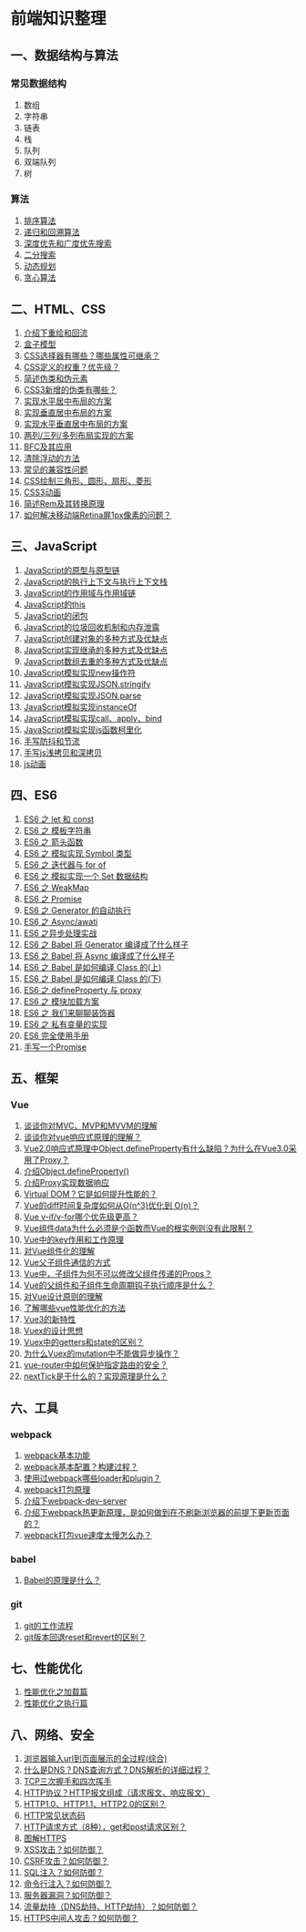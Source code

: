 # 前端知识整理

## 一、数据结构与算法
### 常见数据结构
1. 数组
2. 字符串
3. 链表
4. 栈
5. 队列
6. 双端队列
7. 树

### 算法
1. [排序算法](https://github.com/GGXXMM/FE-Knowledge/issues/43)
2. [递归和回溯算法](https://github.com/GGXXMM/FE-Knowledge/issues/44)
3. [深度优先和广度优先搜索](https://github.com/GGXXMM/FE-Knowledge/issues/45)
4. [二分搜索](https://github.com/GGXXMM/FE-Knowledge/issues/46)
5. [动态规划](https://github.com/GGXXMM/FE-Knowledge/issues/47)
6. [贪心算法](https://github.com/GGXXMM/FE-Knowledge/issues/48)

## 二、HTML、CSS
1. [介绍下重绘和回流](https://github.com/GGXXMM/FE-Knowledge/issues/62)
2. [盒子模型](https://github.com/GGXXMM/FE-Knowledge/issues/49)
3. [CSS选择器有哪些？哪些属性可继承？](https://github.com/GGXXMM/FE-Knowledge/issues/63)
4. [CSS定义的权重？优先级？](https://github.com/GGXXMM/FE-Knowledge/issues/64)
5. [简述伪类和伪元素](https://github.com/GGXXMM/FE-Knowledge/issues/65)
6. [CSS3新增的伪类有哪些？](https://github.com/GGXXMM/FE-Knowledge/issues/66)
7. [实现水平居中布局的方案](https://github.com/GGXXMM/FE-Knowledge/issues/50)
8. [实现垂直居中布局的方案](https://github.com/GGXXMM/FE-Knowledge/issues/51)
9. [实现水平垂直居中布局的方案](https://github.com/GGXXMM/FE-Knowledge/issues/52)
10. [两列/三列/多列布局实现的方案](https://github.com/GGXXMM/FE-Knowledge/issues/53)
11. [BFC及其应用](https://github.com/GGXXMM/FE-Knowledge/issues/54)
12. [清除浮动的方法](https://github.com/GGXXMM/FE-Knowledge/issues/55)
13. [常见的兼容性问题](https://github.com/GGXXMM/FE-Knowledge/issues/56)
14. [CSS绘制三角形、圆形、扇形、菱形](https://github.com/GGXXMM/FE-Knowledge/issues/57)
15. [CSS3动画](https://github.com/GGXXMM/FE-Knowledge/issues/58)
16. [简述Rem及其转换原理](https://github.com/GGXXMM/FE-Knowledge/issues/67)
17. [如何解决移动端Retina屏1px像素的问题？](https://github.com/GGXXMM/FE-Knowledge/issues/68)

## 三、JavaScript
1. [JavaScript的原型与原型链](https://github.com/GGXXMM/Blog-Knowledge/issues/1)
2. [JavaScript的执行上下文与执行上下文栈](https://github.com/GGXXMM/Blog-Knowledge/issues/2)
3. [JavaScript的作用域与作用域链](https://github.com/GGXXMM/FE-Knowledge/issues/3)
4. [JavaScript的this](https://github.com/GGXXMM/FE-Knowledge/issues/4)
5. [JavaScript的闭包](https://github.com/GGXXMM/FE-Knowledge/issues/5)
6. [JavaScript的垃圾回收机制和内存泄露](https://github.com/GGXXMM/FE-Knowledge/issues/6)
7. [JavaScript创建对象的多种方式及优缺点](https://github.com/GGXXMM/FE-Knowledge/issues/7)
8. [JavaScript实现继承的多种方式及优缺点](https://github.com/GGXXMM/FE-Knowledge/issues/8)
9. [JavaScript数组去重的多种方式及优缺点](https://github.com/GGXXMM/FE-Knowledge/issues/9)
10. [JavaScript模拟实现new操作符](https://github.com/GGXXMM/FE-Knowledge/issues/10)
11. [JavaScript模拟实现JSON.stringify](https://github.com/GGXXMM/FE-Knowledge/issues/11)
12. [JavaScript模拟实现JSON.parse](https://github.com/GGXXMM/FE-Knowledge/issues/12)
13. [JavaScript模拟实现instanceOf](https://github.com/GGXXMM/FE-Knowledge/issues/13)
14. [JavaScript模拟实现call、apply、bind](https://github.com/GGXXMM/FE-Knowledge/issues/14)
15. [JavaScript模拟实现js函数柯里化](https://github.com/GGXXMM/FE-Knowledge/issues/15)
16. [手写防抖和节流](https://github.com/GGXXMM/FE-Knowledge/issues/16)
17. [手写js浅拷贝和深拷贝](https://github.com/GGXXMM/FE-Knowledge/issues/17)
18. [js动画]()

## 四、ES6
1. [ES6 之 let 和 const](https://github.com/mqyqingfeng/Blog/issues/82)
2. [ES6 之 模板字符串](https://github.com/mqyqingfeng/Blog/issues/84)
3. [ES6 之 箭头函数](https://github.com/mqyqingfeng/Blog/issues/85)
4. [ES6 之 模拟实现 Symbol 类型](https://github.com/mqyqingfeng/Blog/issues/87)
5. [ES6 之 迭代器与 for of](https://github.com/mqyqingfeng/Blog/issues/90)
6. [ES6 之 模拟实现一个 Set 数据结构](https://github.com/mqyqingfeng/Blog/issues/91)
7. [ES6 之 WeakMap](https://github.com/mqyqingfeng/Blog/issues/92)
8. [ES6 之 Promise](https://github.com/mqyqingfeng/Blog/issues/98)
9. [ES6 之 Generator 的自动执行](https://github.com/mqyqingfeng/Blog/issues/99)
10. [ES6 之 Async/awati](https://github.com/mqyqingfeng/Blog/issues/100)
11. [ES6 之异步处理实战](https://github.com/mqyqingfeng/Blog/issues/101)
12. [ES6 之 Babel 将 Generator 编译成了什么样子](https://github.com/mqyqingfeng/Blog/issues/102)
13. [ES6 之 Babel 将 Async 编译成了什么样子](https://github.com/mqyqingfeng/Blog/issues/103)
14. [ES6 之 Babel 是如何编译 Class 的(上)](https://github.com/mqyqingfeng/Blog/issues/105)
15. [ES6 之 Babel 是如何编译 Class 的(下)](https://github.com/mqyqingfeng/Blog/issues/106)
16. [ES6 之 defineProperty 与 proxy](https://github.com/mqyqingfeng/Blog/issues/107)
17. [ES6 之 模块加载方案](https://github.com/mqyqingfeng/Blog/issues/108)
18. [ES6 之 我们来聊聊装饰器](https://github.com/mqyqingfeng/Blog/issues/109)
19. [ES6 之 私有变量的实现](https://github.com/mqyqingfeng/Blog/issues/110)
20. [ES6 完全使用手册](https://github.com/mqyqingfeng/Blog/issues/111)
21. [手写一个Promise](https://github.com/GGXXMM/FE-Knowledge/issues/61)

## 五、框架
### Vue
1. [谈谈你对MVC、MVP和MVVM的理解](https://github.com/GGXXMM/FE-Knowledge/issues/78)
2. [谈谈你对vue响应式原理的理解？](https://github.com/GGXXMM/FE-Knowledge/issues/81)
3. [Vue2.0响应式原理中Object.defineProperty有什么缺陷？为什么在Vue3.0采用了Proxy？](https://github.com/GGXXMM/FE-Knowledge/issues/34)
4. [介绍Object.defineProperty()](https://github.com/GGXXMM/FE-Knowledge/issues/60)
5. [介绍Proxy实现数据响应](https://github.com/GGXXMM/FE-Knowledge/issues/71)
6. [Virtual DOM？它是如何提升性能的？](https://github.com/GGXXMM/FE-Knowledge/issues/35)
7. [Vue的diff时间复杂度如何从O(n^3)优化到 O(n)？](https://github.com/GGXXMM/FE-Knowledge/issues/36)
8. [Vue v-if/v-for哪个优先级更高？](https://github.com/GGXXMM/FE-Knowledge/issues/70)
9. [Vue组件data为什么必须是个函数而Vue的根实例则没有此限制？](https://github.com/GGXXMM/FE-Knowledge/issues/72)
10. [Vue中的key作用和工作原理](https://github.com/GGXXMM/FE-Knowledge/issues/73)
11. [对Vue组件化的理解](https://github.com/GGXXMM/FE-Knowledge/issues/74)
12. [Vue父子组件通信的方式](https://github.com/GGXXMM/FE-Knowledge/issues/37)
13. [Vue中，子组件为何不可以修改父组件传递的Props？](https://github.com/GGXXMM/FE-Knowledge/issues/38)
14. [Vue的父组件和子组件生命周期钩子执行顺序是什么？](https://github.com/GGXXMM/FE-Knowledge/issues/39)
15. [对Vue设计原则的理解](https://github.com/GGXXMM/FE-Knowledge/issues/75)
16. [了解哪些vue性能优化的方法](https://github.com/GGXXMM/FE-Knowledge/issues/76)
17. [Vue3的新特性](https://github.com/GGXXMM/FE-Knowledge/issues/77)
18. [Vuex的设计思想](https://github.com/GGXXMM/FE-Knowledge/issues/40)
19. [Vuex中的getters和state的区别？](https://github.com/GGXXMM/FE-Knowledge/issues/41)
20. [为什么Vuex的mutation中不能做异步操作？](https://github.com/GGXXMM/FE-Knowledge/issues/42)
21. [vue-router中如何保护指定路由的安全？](https://github.com/GGXXMM/FE-Knowledge/issues/79)
22. [nextTick是干什么的？实现原理是什么？](https://github.com/GGXXMM/FE-Knowledge/issues/80)

## 六、工具
### webpack
1. [webpack基本功能]()
2. [webpack基本配置？构建过程？]()
3. [使用过webpack哪些loader和plugin？]()
4. [webpack打包原理]()
5. [介绍下webpack-dev-server]()
6. [介绍下webpack热更新原理，是如何做到在不刷新浏览器的前提下更新页面的？]()
7. [webpack打包vue速度太慢怎么办？]()

### babel
1. [Babel的原理是什么？]()

### git
1. [git的工作流程]()
2. [git版本回退reset和revert的区别？]()

## 七、性能优化
1. [性能优化之加载篇]()
2. [性能优化之执行篇]()

## 八、网络、安全
1. [浏览器输入url到页面展示的全过程(综合)](https://github.com/GGXXMM/FE-Knowledge/issues/18)
2. [什么是DNS？DNS查询方式？DNS解析的详细过程？](https://github.com/GGXXMM/FE-Knowledge/issues/19)
3. [TCP三次握手和四次挥手](https://github.com/GGXXMM/FE-Knowledge/issues/20)
4. [HTTP协议？HTTP报文组成（请求报文、响应报文）](https://github.com/GGXXMM/FE-Knowledge/issues/21)
5. [HTTP1.0、HTTP1.1、HTTP2.0的区别？](https://github.com/GGXXMM/FE-Knowledge/issues/22)
6. [HTTP常见状态码](https://github.com/GGXXMM/FE-Knowledge/issues/23)
7. [HTTP请求方式（8种），get和post请求区别？](https://github.com/GGXXMM/FE-Knowledge/issues/24)
8. [图解HTTPS](https://github.com/GGXXMM/FE-Knowledge/issues/25)
9. [XSS攻击？如何防御？](https://github.com/GGXXMM/FE-Knowledge/issues/26)
10. [CSRF攻击？如何防御？](https://github.com/GGXXMM/FE-Knowledge/issues/27)
11. [SQL注入？如何防御？](https://github.com/GGXXMM/FE-Knowledge/issues/28)
12. [命令行注入？如何防御？](https://github.com/GGXXMM/FE-Knowledge/issues/29)
13. [服务器漏洞？如何防御？](https://github.com/GGXXMM/FE-Knowledge/issues/30)
15. [流量劫持（DNS劫持、HTTP劫持）？如何防御？](https://github.com/GGXXMM/FE-Knowledge/issues/31)
16. [HTTPS中间人攻击？如何防御？](https://github.com/GGXXMM/FE-Knowledge/issues/32)